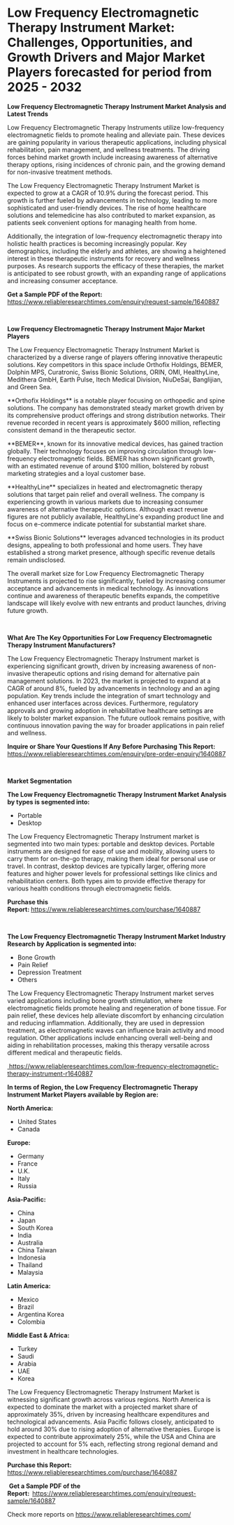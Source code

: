 <p><h1>Low Frequency Electromagnetic Therapy Instrument Market: Challenges, Opportunities, and Growth Drivers and Major Market Players forecasted for period from 2025 - 2032</h1></p><p><strong>Low Frequency Electromagnetic Therapy Instrument Market Analysis and Latest Trends</strong></p>
<p><p>Low Frequency Electromagnetic Therapy Instruments utilize low-frequency electromagnetic fields to promote healing and alleviate pain. These devices are gaining popularity in various therapeutic applications, including physical rehabilitation, pain management, and wellness treatments. The driving forces behind market growth include increasing awareness of alternative therapy options, rising incidences of chronic pain, and the growing demand for non-invasive treatment methods.</p><p>The Low Frequency Electromagnetic Therapy Instrument Market is expected to grow at a CAGR of 10.9% during the forecast period. This growth is further fueled by advancements in technology, leading to more sophisticated and user-friendly devices. The rise of home healthcare solutions and telemedicine has also contributed to market expansion, as patients seek convenient options for managing health from home. </p><p>Additionally, the integration of low-frequency electromagnetic therapy into holistic health practices is becoming increasingly popular. Key demographics, including the elderly and athletes, are showing a heightened interest in these therapeutic instruments for recovery and wellness purposes. As research supports the efficacy of these therapies, the market is anticipated to see robust growth, with an expanding range of applications and increasing consumer acceptance.</p></p>
<p><strong>Get a Sample PDF of the Report:&nbsp;</strong> <a href="https://www.reliableresearchtimes.com/enquiry/request-sample/1640887?utm_campaign=2988&utm_medium=2&utm_source=Github&utm_content=ia&utm_term=04032025&utm_id=low-frequency-electromagnetic-therapy-instrument">https://www.reliableresearchtimes.com/enquiry/request-sample/1640887</a></p>
<p>&nbsp;</p>
<p><strong>Low Frequency Electromagnetic Therapy Instrument Major Market Players</strong></p>
<p><p>The Low Frequency Electromagnetic Therapy Instrument Market is characterized by a diverse range of players offering innovative therapeutic solutions. Key competitors in this space include Orthofix Holdings, BEMER, Dolphin MPS, Curatronic, Swiss Bionic Solutions, ORIN, OMI, HealthyLine, Medithera GmbH, Earth Pulse, Itech Medical Division, NiuDeSai, Banglijian, and Green Sea.</p><p>**Orthofix Holdings** is a notable player focusing on orthopedic and spine solutions. The company has demonstrated steady market growth driven by its comprehensive product offerings and strong distribution networks. Their revenue recorded in recent years is approximately $600 million, reflecting consistent demand in the therapeutic sector.</p><p>**BEMER**, known for its innovative medical devices, has gained traction globally. Their technology focuses on improving circulation through low-frequency electromagnetic fields. BEMER has shown significant growth, with an estimated revenue of around $100 million, bolstered by robust marketing strategies and a loyal customer base.</p><p>**HealthyLine** specializes in heated and electromagnetic therapy solutions that target pain relief and overall wellness. The company is experiencing growth in various markets due to increasing consumer awareness of alternative therapeutic options. Although exact revenue figures are not publicly available, HealthyLine's expanding product line and focus on e-commerce indicate potential for substantial market share.</p><p>**Swiss Bionic Solutions** leverages advanced technologies in its product designs, appealing to both professional and home users. They have established a strong market presence, although specific revenue details remain undisclosed.</p><p>The overall market size for Low Frequency Electromagnetic Therapy Instruments is projected to rise significantly, fueled by increasing consumer acceptance and advancements in medical technology. As innovations continue and awareness of therapeutic benefits expands, the competitive landscape will likely evolve with new entrants and product launches, driving future growth.</p></p>
<p>&nbsp;</p>
<p><strong>What Are The Key Opportunities For Low Frequency Electromagnetic Therapy Instrument Manufacturers?</strong></p>
<p><p>The Low Frequency Electromagnetic Therapy Instrument market is experiencing significant growth, driven by increasing awareness of non-invasive therapeutic options and rising demand for alternative pain management solutions. In 2023, the market is projected to expand at a CAGR of around 8%, fueled by advancements in technology and an aging population. Key trends include the integration of smart technology and enhanced user interfaces across devices. Furthermore, regulatory approvals and growing adoption in rehabilitative healthcare settings are likely to bolster market expansion. The future outlook remains positive, with continuous innovation paving the way for broader applications in pain relief and wellness.</p></p>
<p><strong>Inquire or Share Your Questions If Any Before Purchasing This Report:</strong> <a href="https://www.reliableresearchtimes.com/enquiry/pre-order-enquiry/1640887?utm_campaign=2988&utm_medium=2&utm_source=Github&utm_content=ia&utm_term=04032025&utm_id=low-frequency-electromagnetic-therapy-instrument">https://www.reliableresearchtimes.com/enquiry/pre-order-enquiry/1640887</a></p>
<p>&nbsp;</p>
<p><strong>Market Segmentation</strong></p>
<p><strong>The Low Frequency Electromagnetic Therapy Instrument Market Analysis by types is segmented into:</strong></p>
<p><ul><li>Portable</li><li>Desktop</li></ul></p>
<p><p>The Low Frequency Electromagnetic Therapy Instrument market is segmented into two main types: portable and desktop devices. Portable instruments are designed for ease of use and mobility, allowing users to carry them for on-the-go therapy, making them ideal for personal use or travel. In contrast, desktop devices are typically larger, offering more features and higher power levels for professional settings like clinics and rehabilitation centers. Both types aim to provide effective therapy for various health conditions through electromagnetic fields.</p></p>
<p><strong>Purchase this Report:&nbsp;</strong><a href="https://www.reliableresearchtimes.com/purchase/1640887?utm_campaign=2988&utm_medium=2&utm_source=Github&utm_content=ia&utm_term=04032025&utm_id=low-frequency-electromagnetic-therapy-instrument">https://www.reliableresearchtimes.com/purchase/1640887</a></p>
<p>&nbsp;</p>
<p><strong>The Low Frequency Electromagnetic Therapy Instrument Market Industry Research by Application is segmented into:</strong></p>
<p><ul><li>Bone Growth</li><li>Pain Relief</li><li>Depression Treatment</li><li>Others</li></ul></p>
<p><p>The Low Frequency Electromagnetic Therapy Instrument market serves varied applications including bone growth stimulation, where electromagnetic fields promote healing and regeneration of bone tissue. For pain relief, these devices help alleviate discomfort by enhancing circulation and reducing inflammation. Additionally, they are used in depression treatment, as electromagnetic waves can influence brain activity and mood regulation. Other applications include enhancing overall well-being and aiding in rehabilitation processes, making this therapy versatile across different medical and therapeutic fields.</p></p>
<p><a href="https://www.reliableresearchtimes.com/low-frequency-electromagnetic-therapy-instrument-r1640887?utm_campaign=2988&utm_medium=2&utm_source=Github&utm_content=ia&utm_term=04032025&utm_id=low-frequency-electromagnetic-therapy-instrument">&nbsp;https://www.reliableresearchtimes.com/low-frequency-electromagnetic-therapy-instrument-r1640887</a></p>
<p><strong>In terms of Region, the Low Frequency Electromagnetic Therapy Instrument Market Players available by Region are:</strong></p>
<p>
    <p> <strong> North America: </strong>
        <ul>
            <li>United States</li>
            <li>Canada</li>
        </ul>
        </p> 
    <p> <strong> Europe: </strong>
        <ul>
            <li>Germany</li>
            <li>France</li>
            <li>U.K.</li>
            <li>Italy</li>
            <li>Russia</li>
        </ul>
        </p> 
    <p> <strong> Asia-Pacific: </strong>
        <ul>
            <li>China</li>
            <li>Japan</li>
            <li>South Korea</li>
            <li>India</li>
            <li>Australia</li>
            <li>China Taiwan</li>
            <li>Indonesia</li>
            <li>Thailand</li>
            <li>Malaysia</li>
        </ul>
        </p> 
    <p> <strong> Latin America: </strong>
        <ul>
            <li>Mexico</li>
            <li>Brazil</li>
            <li>Argentina Korea</li>
            <li>Colombia</li>
        </ul>
        </p> 
    <p> <strong> Middle East & Africa: </strong>
        <ul>
            <li>Turkey</li>
            <li>Saudi</li>
            <li>Arabia</li>
            <li>UAE</li>
            <li>Korea</li>
        </ul>
    </p>
    </p>
<p><p>The Low Frequency Electromagnetic Therapy Instrument Market is witnessing significant growth across various regions. North America is expected to dominate the market with a projected market share of approximately 35%, driven by increasing healthcare expenditures and technological advancements. Asia Pacific follows closely, anticipated to hold around 30% due to rising adoption of alternative therapies. Europe is expected to contribute approximately 25%, while the USA and China are projected to account for 5% each, reflecting strong regional demand and investment in healthcare technologies.</p></p>
<p><strong>Purchase this Report: </strong><a href="https://www.reliableresearchtimes.com/purchase/1640887?utm_campaign=2988&utm_medium=2&utm_source=Github&utm_content=ia&utm_term=04032025&utm_id=low-frequency-electromagnetic-therapy-instrument">https://www.reliableresearchtimes.com/purchase/1640887</a></p>
<p>&nbsp;<strong>Get a Sample PDF of the Report:&nbsp;&nbsp;</strong><a href="https://www.reliableresearchtimes.com/enquiry/request-sample/1640887?utm_campaign=2988&utm_medium=2&utm_source=Github&utm_content=ia&utm_term=04032025&utm_id=low-frequency-electromagnetic-therapy-instrument">https://www.reliableresearchtimes.com/enquiry/request-sample/1640887</a></p>
<p><strong></strong></p>
<p>Check more reports on <a href="https://www.reliableresearchtimes.com/?utm_campaign=2988&utm_medium=2&utm_source=Github&utm_content=ia&utm_term=04032025&utm_id=low-frequency-electromagnetic-therapy-instrument">https://www.reliableresearchtimes.com/</a></p>